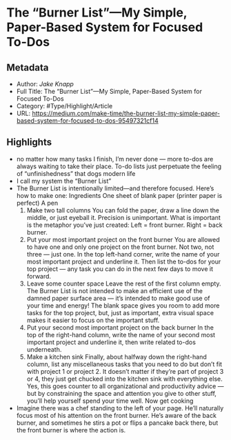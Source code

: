 # The “Burner List”—My Simple, Paper-Based System for Focused To-Dos

## Metadata

* Author: *Jake Knapp*
* Full Title: The “Burner List”—My Simple, Paper-Based System for Focused To-Dos
* Category: #Type/Highlight/Article
* URL: https://medium.com/make-time/the-burner-list-my-simple-paper-based-system-for-focused-to-dos-95497321cf14

## Highlights

* no matter how many tasks I finish, I’m never done — more to-dos are always waiting to take their place. To-do lists just perpetuate the feeling of “unfinishedness” that dogs modern life
* I call my system the “Burner List”
* The Burner List is intentionally limited—and therefore focused. Here’s how to make one:
  Ingredients
  One sheet of blank paper (printer paper is perfect)
  A pen
  1. Make two tall columns
     You can fold the paper, draw a line down the middle, or just eyeball it. Precision is unimportant. What is important is the metaphor you’ve just created: Left = front burner. Right = back burner.
  1. Put your most important project on the front burner
     You are allowed to have one and only one project on the front burner. Not two, not three — just one.
     In the top left-hand corner, write the name of your most important project and underline it. Then list the to-dos for your top project — any task you can do in the next few days to move it forward.
  1. Leave some counter space
     Leave the rest of the first column empty. The Burner List is not intended to make an efficient use of the damned paper surface area — it’s intended to make good use of your time and energy! The blank space gives you room to add more tasks for the top project, but, just as important, extra visual space makes it easier to focus on the important stuff.
  1. Put your second most important project on the back burner
     In the top of the right-hand column, write the name of your second most important project and underline it, then write related to-dos underneath.
  1. Make a kitchen sink
     Finally, about halfway down the right-hand column, list any miscellaneous tasks that you need to do but don’t fit with project 1 or project 2. It doesn’t matter if they’re part of project 3 or 4, they just get chucked into the kitchen sink with everything else. Yes, this goes counter to all organizational and productivity advice — but by constraining the space and attention you give to other stuff, you’ll help yourself spend your time well.
     Now get cooking
* Imagine there was a chef standing to the left of your page. He’ll naturally focus most of his attention on the front burner. He’s aware of the back burner, and sometimes he stirs a pot or flips a pancake back there, but the front burner is where the action is.

